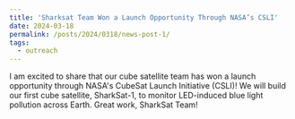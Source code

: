 ```yaml
---
title: 'Sharksat Team Won a Launch Opportunity Through NASA’s CSLI'
date: 2024-03-18
permalink: /posts/2024/0318/news-post-1/
tags:
  - outreach
---
```


I am excited to share that our cube satellite team has won a launch opportunity through NASA's CubeSat Launch Initiative (CSLI)! We will build our first cube satellite, SharkSat-1, to monitor LED-induced blue light pollution across Earth. Great work, SharkSat Team!


